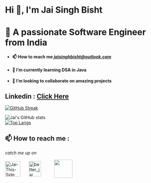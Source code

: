 # Hi 👋, I'm Jai Singh Bisht 

#  🥇 A passionate Software Engineer from India

- #### 📫 How to reach me *jaisinghbisht@outlook.com*
- #### 🌱 I’m currently learning DSA in Java
- #### 👯 I’m looking to collaborate on amazing projects

## Linkedin : [Click Here](https://linkedin.com/in/jai-singh-bisht-b28b29289)

[![GitHub Streak](https://github-readme-streak-stats.herokuapp.com/?user=Jai-This-side&theme=dark)](https://github.com/Jai-This-side) 

![Jai's GitHub stats](https://github-readme-stats.vercel.app/api?username=Jai-This-Side&theme=calm&show_icons=true)&nbsp;
<br>
[![Top Langs](https://github-readme-stats.vercel.app/api/top-langs/?username=Jai-This-Side&theme=calm&layout=compact)](https://github.com/Jai-This-Side/)

   <!--
   ### Languages and Tools:

[<code>
<img alt="visual studio code" width="26px" src="https://img.icons8.com/fluent/240/000000/visual-studio-code-2019.png" />
</code>](https://code.visualstudio.com/)&nbsp;&nbsp;
[<code>
<img alt="intellij idea" width="26px" src="https://img.icons8.com/color/240/000000/intellij-idea.png" />
</code>](https://www.jetbrains.com/idea/)&nbsp;&nbsp;
[<code>
<img alt="pycharm" width="26px" src="https://img.icons8.com/color/240/000000/pycharm.png" />
</code>](https://www.jetbrains.com/pycharm/)&nbsp;&nbsp;
[<code>
<img alt="javascript" width="26px" src="https://img.icons8.com/color/240/000000/javascript.png" />
</code>](https://developer.mozilla.org/en-US/docs/Web/JavaScript)&nbsp;&nbsp;
[<code>
<img alt="java" width="26px" src="https://img.icons8.com/color/240/000000/java-coffee-cup-logo.png">
</code>](https://docs.oracle.com/en/java/)&nbsp;&nbsp;
[<code>
<img alt="python" width="26px" src="https://img.icons8.com/color/240/000000/python.png">
</code>](https://www.python.org/)&nbsp;&nbsp;
[<code>
<img alt="typescript" width="26px" src="https://img.icons8.com/color/240/000000/typescript.png">
</code>](https://www.typescriptlang.org/)&nbsp;&nbsp;
[<code>
<img alt="html5" width="26px" src="https://img.icons8.com/color/240/000000/html-5.png">
</code>](https://developer.mozilla.org/en-US/docs/Web/HTML)&nbsp;&nbsp;
[<code>
<img alt="css3" width="26px" src="https://img.icons8.com/color/240/000000/css3.png">
</code>](https://developer.mozilla.org/en-US/docs/Web/CSS)</br></br>
[<code>
<img alt="json" width="26px" src="https://raw.githubusercontent.com/github/explore/80688e429a7d4ef2fca1e82350fe8e3517d3494d/topics/json/json.png">
</code>](https://www.json.org/json-en.html)&nbsp;&nbsp;
[<code>
<img alt="MySQL" width="26px" src="https://raw.githubusercontent.com/github/explore/80688e429a7d4ef2fca1e82350fe8e3517d3494d/topics/mysql/mysql.png">
</code>](https://dev.mysql.com/)&nbsp;&nbsp;
[<code>
<img alt="Git" width="26px" src="https://img.icons8.com/color/240/000000/git.png">
</code>](https://git-scm.com/)&nbsp;&nbsp;
[<code>
<img alt="github" width="26px" src="https://img.icons8.com/ios-glyphs/240/000000/github.png">
</code>](https://github.com/)&nbsp;&nbsp;
[<code>
<img alt="terminal" width="26px" src="https://raw.githubusercontent.com/github/explore/80688e429a7d4ef2fca1e82350fe8e3517d3494d/topics/terminal/terminal.png">
</code>](https://docs.microsoft.com/en-us/windows/terminal/)&nbsp;&nbsp;
[<code>
<img alt="windows" width="26px" src="https://img.icons8.com/color/240/000000/windows-10.png">
</code>](https://www.microsoft.com/en-us/windows)&nbsp;&nbsp;
[<code>
<img alt="ubuntu" width="26px" src="https://img.icons8.com/color/96/000000/ubuntu--v1.png">
</code>](https://ubuntu.com/)&nbsp;&nbsp;
[<code>
<img alt="macos" width="26px" src="https://img.icons8.com/officel/160/000000/mac-logo.png">
</code>](https://developer.apple.com/macos/)&nbsp;&nbsp;
[<code>
<img alt="linux" width="26px" src="https://img.icons8.com/color/96/000000/linux.png">
</code>](https://www.kernel.org/)&nbsp;&nbsp;
-->

## 📫 How to reach me :

*catch me up on*

<a href="https://www.linkedin.com/in/jai-singh-bisht-b28b29289/" target="blank"><img align="center" src="https://raw.githubusercontent.com/rahuldkjain/github-profile-readme-generator/master/src/images/icons/Social/linked-in-alt.svg" alt="Jai-This-Side" height="50" width="50" /></a>&nbsp;&nbsp;&nbsp;&nbsp;&nbsp;&nbsp;
<a href="https://instagram.com/better_jai" target="blank"><img align="center" src="https://raw.githubusercontent.com/rahuldkjain/github-profile-readme-generator/master/src/images/icons/Social/instagram.svg" alt="better_jai" height="50" width="40" /></a>&nbsp;&nbsp;&nbsp;&nbsp;&nbsp;&nbsp;&nbsp;&nbsp;&nbsp;&nbsp;
<a href="[https://mail.google.com/mail/u/0/#inbox?compose=CllgCHrgDMgCxtbkBBTPGSmksRjJGRSNpnWfJRJPKnSVrDcsDxDmvtTtPHQtKscsVgXhmbSkRhg](https://mail.google.com/mail/u/0/#inbox?compose=DmwnWrRttNkDpwMHXfMpQPvGscGsbXDfDFwrjVxWWfPzLhdSgdVpvvSrMkXbLJFQWjLxSCjKzTKB)" target = "blank"><img align = "center" src="https://cdn.icon-icons.com/icons2/2631/PNG/512/gmail_new_logo_icon_159149.png" height = "60" width = "60"></a>&nbsp;&nbsp;
